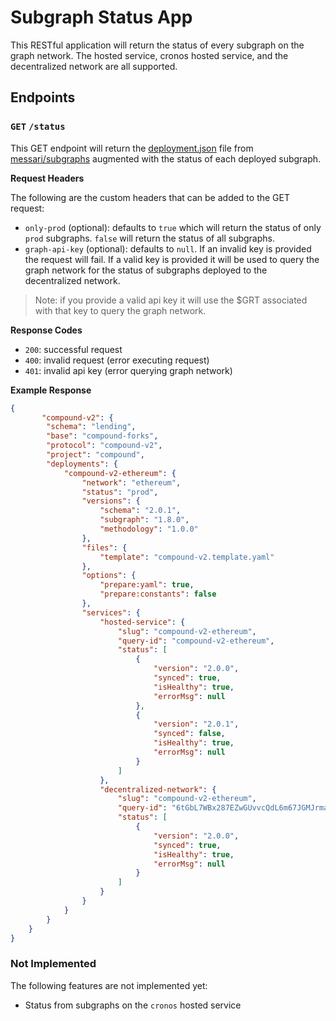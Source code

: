 # Subgraph Status App

This RESTful application will return the status of every subgraph on the graph network. The hosted service, cronos hosted service, and the decentralized network are all supported.

## Endpoints

### `GET` `/status`

This GET endpoint will return the [deployment.json](https://github.com/messari/subgraphs/blob/master/deployment/deployment.json) file from [messari/subgraphs](https://github.com/messari/subgraphs) augmented with the status of each deployed subgraph.

**Request Headers**

The following are the custom headers that can be added to the GET request:

- `only-prod` (optional): defaults to `true` which will return the status of only `prod` subgraphs. `false` will return the status of all subgraphs.
- `graph-api-key` (optional): defaults to `null`. If an invalid key is provided the request will fail. If a valid key is provided it will be used to query the graph network for the status of subgraphs deployed to the decentralized network.

> Note: if you provide a valid api key it will use the $GRT associated with that key to query the graph network.

**Response Codes**

- `200`: successful request
- `400`: invalid request (error executing request)
- `401`: invalid api key (error querying graph network)

**Example Response**

```json
{
       "compound-v2": {
        "schema": "lending",
        "base": "compound-forks",
        "protocol": "compound-v2",
        "project": "compound",
        "deployments": {
            "compound-v2-ethereum": {
                "network": "ethereum",
                "status": "prod",
                "versions": {
                    "schema": "2.0.1",
                    "subgraph": "1.8.0",
                    "methodology": "1.0.0"
                },
                "files": {
                    "template": "compound-v2.template.yaml"
                },
                "options": {
                    "prepare:yaml": true,
                    "prepare:constants": false
                },
                "services": {
                    "hosted-service": {
                        "slug": "compound-v2-ethereum",
                        "query-id": "compound-v2-ethereum",
                        "status": [
                            {
                                "version": "2.0.0",
                                "synced": true,
                                "isHealthy": true,
                                "errorMsg": null
                            },
                            {
                                "version": "2.0.1",
                                "synced": false,
                                "isHealthy": true,
                                "errorMsg": null
                            }
                        ]
                    },
                    "decentralized-network": {
                        "slug": "compound-v2-ethereum",
                        "query-id": "6tGbL7WBx287EZwGUvvcQdL6m67JGMJrma3JSTtt5SV7",
                        "status": [
                            {
                                "version": "2.0.0",
                                "synced": true,
                                "isHealthy": true,
                                "errorMsg": null
                            }
                        ]
                    }
                }
            }
        }
    }
}
```

### Not Implemented

The following features are not implemented yet:

- Status from subgraphs on the `cronos` hosted service
